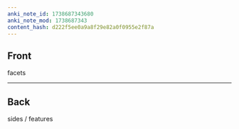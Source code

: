 ```yaml
---
anki_note_id: 1738687343680
anki_note_mod: 1738687343
content_hash: d222f5ee0a9a8f29e82a0f0955e2f87a
---
```


## Front

facets

<hr/>

## Back

sides / features
